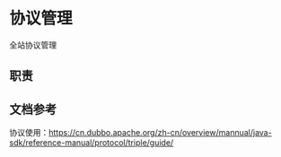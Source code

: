 # 协议管理
全站协议管理

## 职责


## 文档参考
协议使用：https://cn.dubbo.apache.org/zh-cn/overview/mannual/java-sdk/reference-manual/protocol/triple/guide/